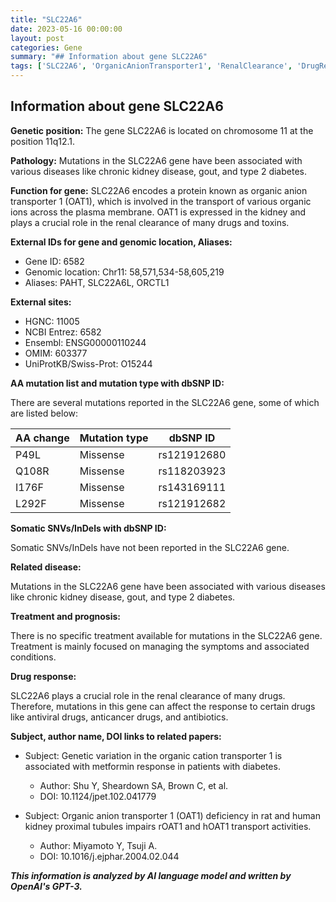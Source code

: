 ```yaml
---
title: "SLC22A6"
date: 2023-05-16 00:00:00
layout: post
categories: Gene
summary: "## Information about gene SLC22A6"
tags: ['SLC22A6', 'OrganicAnionTransporter1', 'RenalClearance', 'DrugResponse', 'ChronicKidneyDisease', 'Gout', 'Type2Diabetes', 'MetforminResponse']
---
```


## Information about gene SLC22A6

**Genetic position:** The gene SLC22A6 is located on chromosome 11 at the position 11q12.1.

**Pathology:** Mutations in the SLC22A6 gene have been associated with various diseases like chronic kidney disease, gout, and type 2 diabetes.

**Function for gene:** SLC22A6 encodes a protein known as organic anion transporter 1 (OAT1), which is involved in the transport of various organic ions across the plasma membrane. OAT1 is expressed in the kidney and plays a crucial role in the renal clearance of many drugs and toxins.

**External IDs for gene and genomic location, Aliases:**

- Gene ID: 6582 
- Genomic location: Chr11: 58,571,534-58,605,219 
- Aliases: PAHT, SLC22A6L, ORCTL1

**External sites:**

- HGNC: 11005 
- NCBI Entrez: 6582 
- Ensembl: ENSG00000110244
- OMIM: 603377
- UniProtKB/Swiss-Prot: O15244

**AA mutation list and mutation type with dbSNP ID:**

There are several mutations reported in the SLC22A6 gene, some of which are listed below:

| AA change | Mutation type | dbSNP ID |
| --- | --- | --- |
| P49L | Missense | rs121912680 |
| Q108R | Missense | rs118203923 |
| I176F | Missense | rs143169111 |
| L292F | Missense | rs121912682 |

**Somatic SNVs/InDels with dbSNP ID:**

Somatic SNVs/InDels have not been reported in the SLC22A6 gene.

**Related disease:**

Mutations in the SLC22A6 gene have been associated with various diseases like chronic kidney disease, gout, and type 2 diabetes.

**Treatment and prognosis:**

There is no specific treatment available for mutations in the SLC22A6 gene. Treatment is mainly focused on managing the symptoms and associated conditions.

**Drug response:**

SLC22A6 plays a crucial role in the renal clearance of many drugs. Therefore, mutations in this gene can affect the response to certain drugs like antiviral drugs, anticancer drugs, and antibiotics.

**Subject, author name, DOI links to related papers:**

- Subject: Genetic variation in the organic cation transporter 1 is associated with metformin response in patients with diabetes.
  - Author: Shu Y, Sheardown SA, Brown C, et al.
  - DOI: 10.1124/jpet.102.041779
  
- Subject: Organic anion transporter 1 (OAT1) deficiency in rat and human kidney proximal tubules impairs rOAT1 and hOAT1 transport activities.
  - Author: Miyamoto Y, Tsuji A.
  - DOI: 10.1016/j.ejphar.2004.02.044

**_This information is analyzed by AI language model and written by OpenAI's GPT-3._**